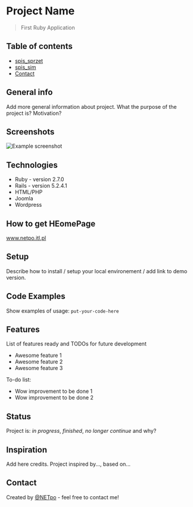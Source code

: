 # Project Name
> First Ruby Application

## Table of contents
* [spis_sprzet](#spis_sprzet)
* [spis_sim](#spis_sim)
* [Contact](#contact)

## General info
Add more general information about project. What the purpose of the project is? Motivation?

## Screenshots
![Example screenshot](./img/screenshot.png)

## Technologies
* Ruby - version 2.7.0
* Rails - version 5.2.4.1
* HTML/PHP
* Joomla
* Wordpress


## How to get HEomePage
www.netpo.itl.pl

## Setup
Describe how to install / setup your local environement / add link to demo version.

## Code Examples
Show examples of usage:
`put-your-code-here`

## Features
List of features ready and TODOs for future development
* Awesome feature 1
* Awesome feature 2
* Awesome feature 3

To-do list:
* Wow improvement to be done 1
* Wow improvement to be done 2

## Status
Project is: _in progress_, _finished_, _no longer continue_ and why?

## Inspiration
Add here credits. Project inspired by..., based on...

## Contact
Created by [@NETpo](https://www.netpo.itl.pl/) - feel free to contact me!

